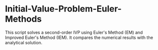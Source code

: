 # Initial-Value-Problem-Euler-Methods
This script solves a second-order IVP using Euler's Method (EM) and Improved Euler's Method (IEM). It compares the numerical results with the analytical solution.
